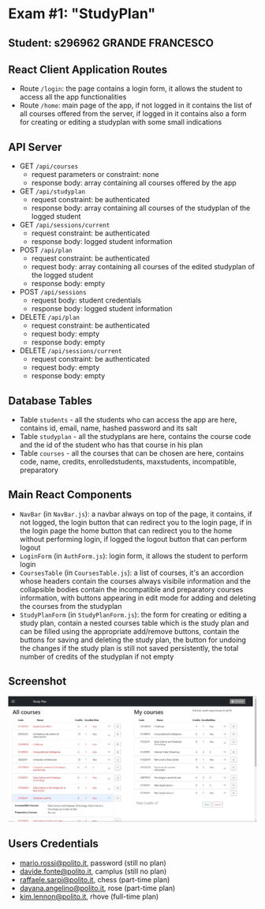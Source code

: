 # Exam #1: "StudyPlan"
## Student: s296962 GRANDE FRANCESCO 

## React Client Application Routes

- Route `/login`: the page contains a login form, it allows the student to access all the app functionalities
- Route `/home`: main page of the app, if not logged in it contains the list of all courses offered from the server, if logged in it contains also a form for creating or editing a studyplan with some small indications

## API Server

- GET `/api/courses`
  - request parameters or constraint: none
  - response body: array containing all courses offered by the app
- GET `/api/studyplan`
  - request constraint: be authenticated
  - response body: array containing all courses of the studyplan of the logged student
- GET `/api/sessions/current`
  - request constraint: be authenticated
  - response body: logged student information
- POST `/api/plan`
  - request constraint: be authenticated
  - request body: array containing all courses of the edited studyplan of the logged student
  - response body: empty
- POST `/api/sessions`
  - request body: student credentials
  - response body: logged student information
- DELETE `/api/plan`
  - request constraint: be authenticated
  - request body: empty
  - response body: empty
- DELETE `/api/sessions/current`
  - request constraint: be authenticated
  - request body: empty
  - response body: empty

## Database Tables

- Table `students` - all the students who can access the app are here, contains id, email, name, hashed password and its salt
- Table `studyplan` - all the studyplans are here, contains the course code and the id of the student who has that course in his plan 
- Table `courses` - all the courses that can be chosen are here, contains code, name, credits, enrolledstudents, maxstudents, incompatible, preparatory

## Main React Components

- `NavBar` (in `NavBar.js`): a navbar always on top of the page, it contains, if not logged, the login button that can redirect you to the login page, if in the login page the home button that can redirect you to the home without performing login, if logged the logout button that can perform logout
- `LoginForm` (in `AuthForm.js`): login form, it allows the student to perform login
- `CoursesTable` (in `CoursesTable.js`): a list of courses, it's an accordion whose headers contain the courses always visibile information and the collapsible bodies contain the incompatible and preparatory courses information, with buttons appearing in edit mode for adding and deleting the courses from the studyplan
- `StudyPlanForm` (in `StudyPlanForm.js`): the form for creating or editing a study plan, contain a nested courses table which is the study plan and can be filled using the appropriate add/remove buttons, contain the buttons for saving and deleting the study plan, the button for undoing the changes if the study plan is still not saved persistently, the total number of credits of the studyplan if not empty

## Screenshot

![Screenshot](img/home-page-logged-in.JPG)

## Users Credentials

- mario.rossi@polito.it, password (still no plan)
- davide.fonte@polito.it, camplus (still no plan)
- raffaele.sarpi@polito.it, chess (part-time plan)
- dayana.angelino@polito.it, rose (part-time plan)
- kim.lennon@polito.it, rhove (full-time plan)
